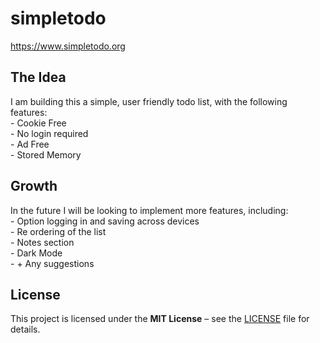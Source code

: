 # simpletodo
https://www.simpletodo.org

## The Idea
I am building this a simple, user friendly todo list, with the following features: \
    - Cookie Free \
    - No login required \
    - Ad Free \
    - Stored Memory 

## Growth
In the future I will be looking to implement more features, including: \
    - Option logging in and saving across devices \
    - Re ordering of the list \
    - Notes section \
    - Dark Mode \
    - + Any suggestions 


## License
This project is licensed under the **MIT License** – see the [LICENSE](./LICENSE) file for details. 


